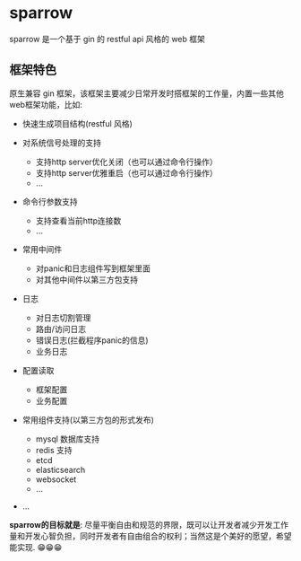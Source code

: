 # sparrow

sparrow 是一个基于 gin 的 restful api 风格的 web 框架

## 框架特色

原生兼容 gin 框架，该框架主要减少日常开发时搭框架的工作量，内置一些其他web框架功能，比如:

- 快速生成项目结构(restful 风格)
- 对系统信号处理的支持
  - 支持http server优化关闭（也可以通过命令行操作）
  - 支持http server优雅重启（也可以通过命令行操作）
  - ...

- 命令行参数支持
  - 支持查看当前http连接数
  - ...

- 常用中间件
  - 对panic和日志组件写到框架里面
  - 对其他中间件以第三方包支持

- 日志
  - 对日志切割管理
  - 路由/访问日志
  - 错误日志(拦截程序panic的信息)
  - 业务日志

- 配置读取
  - 框架配置
  - 业务配置

- 常用组件支持(以第三方包的形式发布)
  - mysql 数据库支持
  - redis 支持
  - etcd
  - elasticsearch
  - websocket
  - ...
- ...



**sparrow的目标就是**: 尽量平衡自由和规范的界限，既可以让开发者减少开发工作量和开发心智负担，同时开发者有自由组合的权利；当然这是个美好的愿望，希望能实现. 😁😁😁


